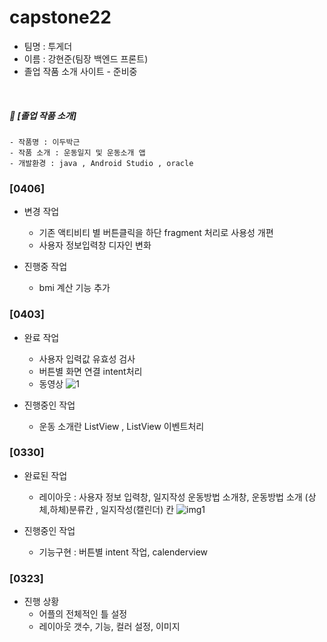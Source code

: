 # capstone22

- 팀명 : 투게더
- 이름 : 강현준(팀장 백엔드 프론트)
- 졸업 작품 소개 사이트 - 준비중
</br>

##### 📌 [졸업 작품 소개]

```
- 작품명 : 이두박근 
- 작품 소개 : 운동일지 및 운동소개 앱
- 개발환경 : java , Android Studio , oracle 
```

### [0406]
- 변경 작업 
    - 기존 액티비티 별 버튼클릭을 하단 fragment 처리로 사용성 개편
    - 사용자 정보입력창 디자인 변화 

- 진행중 작업
    - bmi 계산 기능 추가

### [0403]
- 완료 작업 
    - 사용자 입력값 유효성 검사 
    - 버튼별 화면 연결 intent처리 
    - 동영상 ![1](https://user-images.githubusercontent.com/79896103/161432625-dff4b0e0-efb9-49b1-aa46-2de3010e1c3a.PNG)

- 진행중인 작업
    - 운동 소개란 ListView ,  ListView 이벤트처리





### [0330]
- 완료된 작업
    - 레이아웃 : 사용자 정보 입력창, 일지작성 운동방법 소개창, 운동방법 소개 (상체,하체)분류칸 , 일지작성(캘린더)
    칸
![img1](https://user-images.githubusercontent.com/79896103/161281581-437f8dc0-b36c-4b05-8d7b-f314184dd2f2.PNG)

- 진행중인 작업
    - 기능구현 : 버튼별 intent 작업, calenderview 
 
    

### [0323]
- 진행 상황
    - 어플의 전체적인 틀 설정
    - 레이아웃 갯수, 기능, 컬러 설정, 이미지 
    
